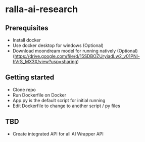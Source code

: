 # ralla-ai-research

## Prerequisites

- Install docker
- Use docker desktop for windows (Optional)
- Download moondream model for running natively (Optional) (https://drive.google.com/file/d/15SDBOZUryiadLw2_v01PNl-hVrS_MX3X/view?usp=sharing)

## Getting started

- Clone repo
- Run Dockerfile on Docker
- App.py is the default script for initial running
- Edit Dockerfile to change to another script / py files

## TBD
- Create integrated API for all AI Wrapper API